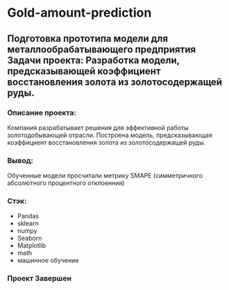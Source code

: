 # Gold-amount-prediction

## Подготовка прототипа модели для металлообрабатывающего предприятия Задачи проекта: Разработка модели, предсказывающей коэффициент восстановления золота из золотосодержащей руды.

### Описание проекта: 
Компания разрабатывает решения для эффективной работы золотодобывающей отрасли. Построена модель, предсказывающая коэффициент восстановления золота из золотосодержащей руды.
### Вывод:
Обученные модели просчитали метрику SMAPE (симметричного абсолютного процентного отклоенния)
### Стэк:
- Pandas
- sklearn
- numpy
- Seaborn
- Matplotlib
- math
- машинное обучение
### Проект Завершен
